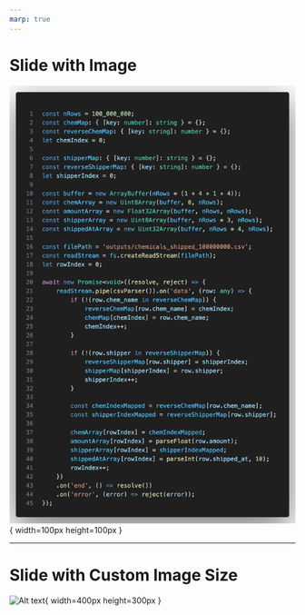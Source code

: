 ```yaml
---
marp: true
---
```


# Slide with Image

![Alt text](slides/arrayBufferBetterTypes.png){ width=100px height=100px }

---

# Slide with Custom Image Size

![Alt text](path/to/image.jpg){ width=400px height=300px }